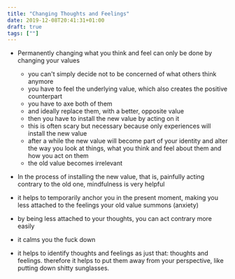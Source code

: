 ```yaml
---
title: "Changing Thoughts and Feelings"
date: 2019-12-08T20:41:31+01:00
draft: true
tags: [""] 
---
```


- Permanently changing what you think and feel can only be done by changing your values
	- you can't simply decide not to be concerned of what others think anymore
	- you have to feel the underlying value, which also creates the positive
	  counterpart
	- you have to axe both of them
	- and ideally replace them, with a better, opposite value
	- then you have to install the new value by acting on it
	- this is often scary but necessary because only experiences will install
	  the new value
	- after a while the new value will become part of your identity and alter
	  the way you look at things, what you think and feel about them and how you
	  act on them
	- the old value becomes irrelevant

- In the process of installing the new value, that is, painfully acting contrary
  to the old one, mindfulness is very helpful
- it helps to temporarily anchor you in the present moment, making you less
  attached to the feelings your old value summons (anxiety)
- by being less attached to your thoughts, you can act contrary more easily
- it calms you the fuck down
- it helps to identify thoughts and feelings as just that: thoughts and
  feelings. therefore it helps to put them away from your perspective, like
  putting down shitty sunglasses.

